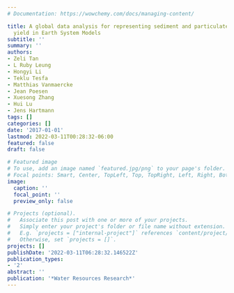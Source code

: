 ```yaml
---
# Documentation: https://wowchemy.com/docs/managing-content/

title: A global data analysis for representing sediment and particulate organic carbon
  yield in Earth System Models
subtitle: ''
summary: ''
authors:
- Zeli Tan
- L Ruby Leung
- Hongyi Li
- Teklu Tesfa
- Matthias Vanmaercke
- Jean Poesen
- Xuesong Zhang
- Hui Lu
- Jens Hartmann
tags: []
categories: []
date: '2017-01-01'
lastmod: 2022-03-11T00:28:32-06:00
featured: false
draft: false

# Featured image
# To use, add an image named `featured.jpg/png` to your page's folder.
# Focal points: Smart, Center, TopLeft, Top, TopRight, Left, Right, BottomLeft, Bottom, BottomRight.
image:
  caption: ''
  focal_point: ''
  preview_only: false

# Projects (optional).
#   Associate this post with one or more of your projects.
#   Simply enter your project's folder or file name without extension.
#   E.g. `projects = ["internal-project"]` references `content/project/deep-learning/index.md`.
#   Otherwise, set `projects = []`.
projects: []
publishDate: '2022-03-11T06:28:32.146522Z'
publication_types:
- '2'
abstract: ''
publication: '*Water Resources Research*'
---
```

